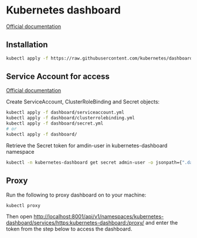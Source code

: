 # Kubernetes dashboard

[Official documentation](https://kubernetes.io/docs/tasks/access-application-cluster/web-ui-dashboard/)

## Installation

```bash
kubectl apply -f https://raw.githubusercontent.com/kubernetes/dashboard/v2.7.0/aio/deploy/recommended.yaml
```

## Service Account for access

[Official documentation](https://github.com/kubernetes/dashboard/blob/master/docs/user/access-control/creating-sample-user.md)

Create ServiceAccount, ClusterRoleBinding and Secret objects:

```bash
kubectl apply -f dashboard/serviceaccount.yml
kubectl apply -f dashboard/clusterrolebinding.yml
kubectl apply -f dashboard/secret.yml
# or
kubectl apply -f dashboard/
```

Retrieve the Secret token for amdin-user in kubernetes-dashboard namespace

```bash
kubectl -n kubernetes-dashboard get secret admin-user -o jsonpath={".data.token"} | base64 -d ; echo
```

## Proxy

Run the following to proxy dashboard on to your machine:

```bash
kubectl proxy
```

Then open [http://localhost:8001/api/v1/namespaces/kubernetes-dashboard/services/https:kubernetes-dashboard:/proxy/](http://localhost:8001/api/v1/namespaces/kubernetes-dashboard/services/https:kubernetes-dashboard:/proxy/) and enter the token from the step below to access the dashboard.
